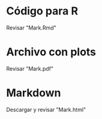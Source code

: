 # Código para R
Revisar "Mark.Rmd"
# Archivo con plots
Revisar "Mark.pdf"
# Markdown
Descargar y revisar "Mark.html"
